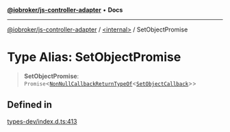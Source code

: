 [**@iobroker/js-controller-adapter**](../../README.md) • **Docs**

***

[@iobroker/js-controller-adapter](../../globals.md) / [\<internal\>](../README.md) / SetObjectPromise

# Type Alias: SetObjectPromise

> **SetObjectPromise**: `Promise`\<[`NonNullCallbackReturnTypeOf`](NonNullCallbackReturnTypeOf.md)\<[`SetObjectCallback`](SetObjectCallback.md)\>\>

## Defined in

[types-dev/index.d.ts:413](https://github.com/ioBroker/ioBroker.js-controller/blob/5cf8c0f8f818a3bd00a8d0bf4c2516676b695603/packages/types-dev/index.d.ts#L413)
